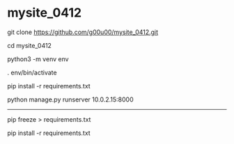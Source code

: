 # mysite_0412

git clone https://github.com/g00u00/mysite_0412.git

cd mysite_0412

python3 -m venv env

. env/bin/activate

pip install -r requirements.txt

python manage.py runserver 10.0.2.15:8000

------------

pip freeze > requirements.txt

pip install -r requirements.txt
